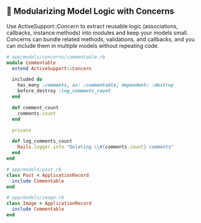 ## 🧩 Modularizing Model Logic with Concerns

Use ActiveSupport::Concern to extract reusable logic (associations, callbacks, instance methods) into modules and keep your models small. Concerns can bundle related methods, validations, and callbacks, and you can include them in multiple models without repeating code.

```ruby
# app/models/concerns/commentable.rb
module Commentable
  extend ActiveSupport::Concern

  included do
    has_many :comments, as: :commentable, dependent: :destroy
    before_destroy :log_comments_count
  end

  def comment_count
    comments.count
  end

  private

  def log_comments_count
    Rails.logger.info "Deleting \\#{comments.count} comments"
  end
end

# app/models/post.rb
class Post < ApplicationRecord
  include Commentable
end

# app/models/image.rb
class Image < ApplicationRecord
  include Commentable
end
```
